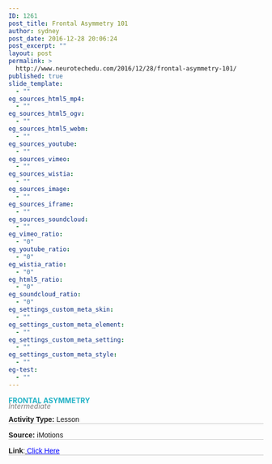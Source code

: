 ```yaml
---
ID: 1261
post_title: Frontal Asymmetry 101
author: sydney
post_date: 2016-12-28 20:06:24
post_excerpt: ""
layout: post
permalink: >
  http://www.neurotechedu.com/2016/12/28/frontal-asymmetry-101/
published: true
slide_template:
  - ""
eg_sources_html5_mp4:
  - ""
eg_sources_html5_ogv:
  - ""
eg_sources_html5_webm:
  - ""
eg_sources_youtube:
  - ""
eg_sources_vimeo:
  - ""
eg_sources_wistia:
  - ""
eg_sources_image:
  - ""
eg_sources_iframe:
  - ""
eg_sources_soundcloud:
  - ""
eg_vimeo_ratio:
  - "0"
eg_youtube_ratio:
  - "0"
eg_wistia_ratio:
  - "0"
eg_html5_ratio:
  - "0"
eg_soundcloud_ratio:
  - "0"
eg_settings_custom_meta_skin:
  - ""
eg_settings_custom_meta_element:
  - ""
eg_settings_custom_meta_setting:
  - ""
eg_settings_custom_meta_style:
  - ""
eg-test:
  - ""
---
```

<h4 style="text-align: left; color: #23b2c6; text-transform: uppercase; margin-top: 0; margin-bottom: -0.2em;">Frontal asymmetry</h4>
&nbsp;
<h6 style="margin-top: -1.4em; margin-bottom: -0.8em; color: grey;">Intermediate</h6>
&nbsp;
<p style="font-family: 'arial'; margin-top: 0.3em; border-bottom: 1px solid #c4c4c4;"><strong>Activity Type:</strong> Lesson</p>
<p style="font-family: 'arial'; margin-top: 0.2em; border-bottom: 1px solid #c4c4c4;"><strong>Source:</strong> iMotions</p>
<p style="font-family: 'arial'; margin-top: 0.2em; border-bottom: 1px solid #c4c4c4;"><strong>Link</strong>:<a href="https://imotions.com/blog/frontal-asymmetry-101-get-insights-motivation-emotions-eeg/" target="blank"> <span style="color: blue; text-decoration: underline;">Click Here</span></a></p>